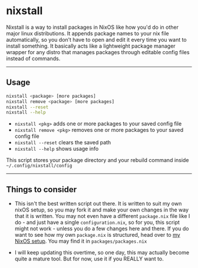 # nixstall
Nixstall is a way to install packages in NixOS like how you'd do in other major linux distributions. It appends package names to your nix file automatically, so you don’t have to open and edit it every time you want to install something. It basically acts like a lightweight package manager wrapper for any distro that manages packages through editable config files instead of commands.

---

## Usage
```bash
nixstall <package> [more packages]
nixstall remove <package> [more packages]
nixstall --reset
nixstall --help
```

- `nixstall <pkg>` adds one or more packages to your saved config file
- `nixstall remove <pkg>` removes one or more packages to your saved config file
- `nixstall --reset` clears the saved path
- `nixstall --help` shows usage info

This script stores your package directory and your rebuild command inside `~/.config/nixstall/config`

---

## Things to consider
- This isn't the best written script out there. It is written to suit my own nixOS setup, so you may fork it and make your own changes in the way that it is written. You may not even have a different `package.nix` file like I do - and just have a single `configuration.nix`, so for you, this script might not work - unless you do a few changes here and there. If you do want to see how my own `package.nix` is structured, head over to [my NixOS setup](https://github.com/sidharthify/nixos-configs). You may find it in `packages/packages.nix`

- I will keep updating this overtime, so one day, this may actually become quite a mature tool. But for now, use it if you REALLY want to.
